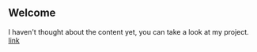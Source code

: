 ## Welcome

I haven't thought about the content yet, you can take a look at my project.
[link](https://github.com/TBuddha)
